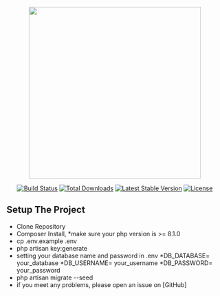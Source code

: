 <p align="center"><a href="#" ><img src="itebeba_dev_community.png" width="400"></a></p>

<p align="center">
<a href="https://travis-ci.org/laravel/framework"><img src="https://travis-ci.org/laravel/framework.svg" alt="Build Status"></a>
<a href="https://packagist.org/packages/laravel/framework"><img src="https://img.shields.io/packagist/dt/laravel/framework" alt="Total Downloads"></a>
<a href="https://packagist.org/packages/laravel/framework"><img src="https://img.shields.io/packagist/v/laravel/framework" alt="Latest Stable Version"></a>
<a href="https://packagist.org/packages/laravel/framework"><img src="https://img.shields.io/packagist/l/laravel/framework" alt="License"></a>
</p>

## Setup The Project

- Clone Repository
- Composer Install, *make sure your php version is >= 8.1.0
- cp .env.example .env
- php artisan key:generate
- setting your database name and password in .env 
*DB_DATABASE= your_database
*DB_USERNAME= your_username
*DB_PASSWORD= your_password
- php artisan migrate --seed
- if you meet any problems, please open an issue on [GitHub]


